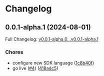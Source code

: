 # Changelog

## 0.0.1-alpha.1 (2024-08-01)

Full Changelog: [v0.0.1-alpha.0...v0.0.1-alpha.1](https://github.com/bannerify/bannerify-go/compare/v0.0.1-alpha.0...v0.0.1-alpha.1)

### Chores

* configure new SDK language ([1c8b40f](https://github.com/bannerify/bannerify-go/commit/1c8b40fd922836c6c3ea9c2fa58acc107d2fbc5b))
* go live ([#4](https://github.com/bannerify/bannerify-go/issues/4)) ([418adc5](https://github.com/bannerify/bannerify-go/commit/418adc57bfcb67b65b85905e610ecb5d63c27671))
